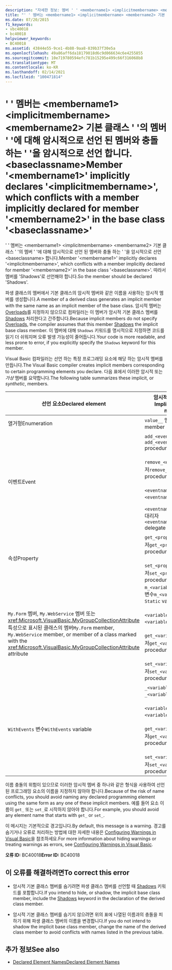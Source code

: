 ```yaml
---
description: "자세한 정보: 멤버 ' ' <membername1> <implicitmembername> <membername2> 은 기본 클래스 ' '의 멤버 ' '에 대해 암시적으로 선언 된 멤버와 충돌 하는 ' '을 암시적으로 선언 합니다. <baseclassname>"
title: "' ' 멤버는 <membername1> <implicitmembername> <membername2> 기본 클래스 ' '의 멤버 ' '에 대해 암시적으로 선언 된 멤버와 충돌 하는 ' '을 암시적으로 선언 합니다. <baseclassname>"
ms.date: 07/20/2015
f1_keywords:
- vbc40018
- bc40018
helpviewer_keywords:
- BC40018
ms.assetid: 43844e55-9ce1-4b88-9aa8-839b37f30e5a
ms.openlocfilehash: 49a86aff6da18179018d6c9d066634c6e4255855
ms.sourcegitcommit: 10e719780594efc781b15295e499c66f316068b8
ms.translationtype: MT
ms.contentlocale: ko-KR
ms.lasthandoff: 02/14/2021
ms.locfileid: "100471814"
---
```

# <a name="member-membername1-implicitly-declares-implicitmembername-which-conflicts-with-a-member-implicitly-declared-for-member-membername2-in-the-base-class-baseclassname"></a><span data-ttu-id="8b0d2-103">' ' 멤버는 \<membername1> \<implicitmembername> \<membername2> 기본 클래스 ' '의 멤버 ' '에 대해 암시적으로 선언 된 멤버와 충돌 하는 ' '을 암시적으로 선언 합니다. \<baseclassname></span><span class="sxs-lookup"><span data-stu-id="8b0d2-103">Member '\<membername1>' implicitly declares '\<implicitmembername>', which conflicts with a member implicitly declared for member '\<membername2>' in the base class '\<baseclassname>'</span></span>

<span data-ttu-id="8b0d2-104">' ' 멤버는 \<membername1> \<implicitmembername> \<membername2> 기본 클래스 ' '의 멤버 ' '에 대해 암시적으로 선언 된 멤버와 충돌 하는 ' '을 암시적으로 선언 \<baseclassname> 합니다.</span><span class="sxs-lookup"><span data-stu-id="8b0d2-104">Member '\<membername1>' implicitly declares '\<implicitmembername>', which conflicts with a member implicitly declared for member '\<membername2>' in the base class '\<baseclassname>'.</span></span> <span data-ttu-id="8b0d2-105">따라서 멤버를 'Shadows'로 선언해야 합니다.</span><span class="sxs-lookup"><span data-stu-id="8b0d2-105">So the member should be declared 'Shadows'.</span></span>  
  
 <span data-ttu-id="8b0d2-106">파생 클래스의 멤버에서 기본 클래스의 암시적 멤버와 같은 이름을 사용하는 암시적 멤버를 생성합니다.</span><span class="sxs-lookup"><span data-stu-id="8b0d2-106">A member of a derived class generates an implicit member with the same name as an implicit member of the base class.</span></span> <span data-ttu-id="8b0d2-107">암시적 멤버는 [Overloads](../language-reference/modifiers/overloads.md)를 지정하지 않으므로 컴파일러는 이 멤버가 암시적 기본 클래스 멤버를 [Shadows](../language-reference/modifiers/shadows.md) 처리한다고 간주합니다.</span><span class="sxs-lookup"><span data-stu-id="8b0d2-107">Because implicit members do not specify [Overloads](../language-reference/modifiers/overloads.md), the compiler assumes that this member [Shadows](../language-reference/modifiers/shadows.md) the implicit base class member.</span></span> <span data-ttu-id="8b0d2-108">이 멤버에 대해 `Shadows` 키워드를 명시적으로 지정하면 코드를 읽기 더 쉬워지며 오류 발생 가능성이 줄어듭니다.</span><span class="sxs-lookup"><span data-stu-id="8b0d2-108">Your code is more readable, and less prone to error, if you explicitly specify the `Shadows` keyword for this member.</span></span>  
  
 <span data-ttu-id="8b0d2-109">Visual Basic 컴파일러는 선언 하는 특정 프로그래밍 요소에 해당 하는 암시적 멤버를 만듭니다.</span><span class="sxs-lookup"><span data-stu-id="8b0d2-109">The Visual Basic compiler creates implicit members corresponding to certain programming elements you declare.</span></span> <span data-ttu-id="8b0d2-110">다음 표에서 이러한 암시적 또는 *가상* 멤버를 요약합니다.</span><span class="sxs-lookup"><span data-stu-id="8b0d2-110">The following table summarizes these implicit, or *synthetic*, members.</span></span>  
  
|<span data-ttu-id="8b0d2-111">선언 요소</span><span class="sxs-lookup"><span data-stu-id="8b0d2-111">Declared element</span></span>|<span data-ttu-id="8b0d2-112">암시적으로 만든 멤버</span><span class="sxs-lookup"><span data-stu-id="8b0d2-112">Implicitly created members</span></span>|  
|----------------------|--------------------------------|  
|<span data-ttu-id="8b0d2-113">열거형</span><span class="sxs-lookup"><span data-stu-id="8b0d2-113">Enumeration</span></span>|<span data-ttu-id="8b0d2-114">`value__` 멤버</span><span class="sxs-lookup"><span data-stu-id="8b0d2-114">`value__` member</span></span>|  
|<span data-ttu-id="8b0d2-115">이벤트</span><span class="sxs-lookup"><span data-stu-id="8b0d2-115">Event</span></span>|<span data-ttu-id="8b0d2-116">`add_<eventname>` 프로시저</span><span class="sxs-lookup"><span data-stu-id="8b0d2-116">`add_<eventname>` procedure</span></span><br /><br /> <span data-ttu-id="8b0d2-117">`remove_<eventname>` 프로시저</span><span class="sxs-lookup"><span data-stu-id="8b0d2-117">`remove_<eventname>` procedure</span></span><br /><br /> <span data-ttu-id="8b0d2-118">`<eventname>Event` 필드</span><span class="sxs-lookup"><span data-stu-id="8b0d2-118">`<eventname>Event` field</span></span><br /><br /> <span data-ttu-id="8b0d2-119">`<eventname>EventHandler` 대리자</span><span class="sxs-lookup"><span data-stu-id="8b0d2-119">`<eventname>EventHandler` delegate</span></span>|  
|<span data-ttu-id="8b0d2-120">속성</span><span class="sxs-lookup"><span data-stu-id="8b0d2-120">Property</span></span>|<span data-ttu-id="8b0d2-121">`get_<propertyname>` 프로시저</span><span class="sxs-lookup"><span data-stu-id="8b0d2-121">`get_<propertyname>` procedure</span></span><br /><br /> <span data-ttu-id="8b0d2-122">`set_<propertyname>` 프로시저</span><span class="sxs-lookup"><span data-stu-id="8b0d2-122">`set_<propertyname>` procedure</span></span>|  
|<span data-ttu-id="8b0d2-123">`My.Form` 멤버, `My.WebService` 멤버 또는 <xref:Microsoft.VisualBasic.MyGroupCollectionAttribute> 특성으로 표시된 클래스의 멤버</span><span class="sxs-lookup"><span data-stu-id="8b0d2-123">`My.Form` member, `My.WebService` member, or member of a class marked with the <xref:Microsoft.VisualBasic.MyGroupCollectionAttribute> attribute</span></span>|<span data-ttu-id="8b0d2-124">`m_<variablename>``Static`변수</span><span class="sxs-lookup"><span data-stu-id="8b0d2-124">`m_<variablename>` `Static` variable</span></span><br /><br /> <span data-ttu-id="8b0d2-125">`<variablename>` 속성</span><span class="sxs-lookup"><span data-stu-id="8b0d2-125">`<variablename>` property</span></span><br /><br /> <span data-ttu-id="8b0d2-126">`get_<variablename>` 프로시저</span><span class="sxs-lookup"><span data-stu-id="8b0d2-126">`get_<variablename>` procedure</span></span><br /><br /> <span data-ttu-id="8b0d2-127">`set_<variablename>` 프로시저</span><span class="sxs-lookup"><span data-stu-id="8b0d2-127">`set_<variablename>` procedure</span></span>|  
|<span data-ttu-id="8b0d2-128">`WithEvents` 변수</span><span class="sxs-lookup"><span data-stu-id="8b0d2-128">`WithEvents` variable</span></span>|<span data-ttu-id="8b0d2-129">`_<variablename>` 변수</span><span class="sxs-lookup"><span data-stu-id="8b0d2-129">`_<variablename>` variable</span></span><br /><br /> <span data-ttu-id="8b0d2-130">`<variablename>` 속성</span><span class="sxs-lookup"><span data-stu-id="8b0d2-130">`<variablename>` property</span></span><br /><br /> <span data-ttu-id="8b0d2-131">`get_<variablename>` 프로시저</span><span class="sxs-lookup"><span data-stu-id="8b0d2-131">`get_<variablename>` procedure</span></span><br /><br /> <span data-ttu-id="8b0d2-132">`set_<variablename>` 프로시저</span><span class="sxs-lookup"><span data-stu-id="8b0d2-132">`set_<variablename>` procedure</span></span>|  
  
 <span data-ttu-id="8b0d2-133">이름 충돌의 위험이 있으므로 이러한 암시적 멤버 중 하나와 같은 형식을 사용하여 선언된 프로그래밍 요소의 이름을 지정하지 않아야 합니다.</span><span class="sxs-lookup"><span data-stu-id="8b0d2-133">Because of the risk of name conflicts, you should avoid naming any declared programming element using the same form as any one of these implicit members.</span></span> <span data-ttu-id="8b0d2-134">예를 들어 요소 이름이 `get_` 또는 `set_`로 시작하지 않아야 합니다.</span><span class="sxs-lookup"><span data-stu-id="8b0d2-134">For example, you should avoid any element name that starts with `get_` or `set_`.</span></span>  
  
 <span data-ttu-id="8b0d2-135">이 메시지는 기본적으로 경고입니다.</span><span class="sxs-lookup"><span data-stu-id="8b0d2-135">By default, this message is a warning.</span></span> <span data-ttu-id="8b0d2-136">경고를 숨기거나 오류로 처리하는 방법에 대한 자세한 내용은 [Configuring Warnings in Visual Basic](/visualstudio/ide/configuring-warnings-in-visual-basic)을 참조하세요.</span><span class="sxs-lookup"><span data-stu-id="8b0d2-136">For more information about hiding warnings or treating warnings as errors, see [Configuring Warnings in Visual Basic](/visualstudio/ide/configuring-warnings-in-visual-basic).</span></span>  
  
 <span data-ttu-id="8b0d2-137">**오류 ID:** BC40018</span><span class="sxs-lookup"><span data-stu-id="8b0d2-137">**Error ID:** BC40018</span></span>  
  
## <a name="to-correct-this-error"></a><span data-ttu-id="8b0d2-138">이 오류를 해결하려면</span><span class="sxs-lookup"><span data-stu-id="8b0d2-138">To correct this error</span></span>  
  
- <span data-ttu-id="8b0d2-139">암시적 기본 클래스 멤버를 숨기려면 파생 클래스 멤버를 선언할 때 [Shadows](../language-reference/modifiers/shadows.md) 키워드를 포함합니다.</span><span class="sxs-lookup"><span data-stu-id="8b0d2-139">If you intend to hide, or shadow, the implicit base class member, include the [Shadows](../language-reference/modifiers/shadows.md) keyword in the declaration of the derived class member.</span></span>  
  
- <span data-ttu-id="8b0d2-140">암시적 기본 클래스 멤버를 숨기지 않으려면 위의 표에 나열된 이름과의 충돌을 피하기 위해 파생 클래스 멤버의 이름을 변경합니다.</span><span class="sxs-lookup"><span data-stu-id="8b0d2-140">If you do not intend to shadow the implicit base class member, change the name of the derived class member to avoid conflicts with names listed in the previous table.</span></span>  
  
## <a name="see-also"></a><span data-ttu-id="8b0d2-141">추가 정보</span><span class="sxs-lookup"><span data-stu-id="8b0d2-141">See also</span></span>

- [<span data-ttu-id="8b0d2-142">Declared Element Names</span><span class="sxs-lookup"><span data-stu-id="8b0d2-142">Declared Element Names</span></span>](../programming-guide/language-features/declared-elements/declared-element-names.md)
